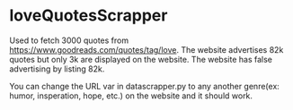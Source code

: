 # loveQuotesScrapper

Used to fetch 3000 quotes from https://www.goodreads.com/quotes/tag/love. The website advertises 82k quotes but only 3k are displayed on the website. The website has false advertising by listing 82k. 

You can change the URL var in datascrapper.py to any another genre(ex: humor, insperation, hope, etc.) on the website and it should work. 
